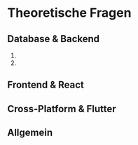 # Theoretische Fragen

## Database & Backend
1.
2.

## Frontend & React


## Cross-Platform & Flutter


## Allgemein